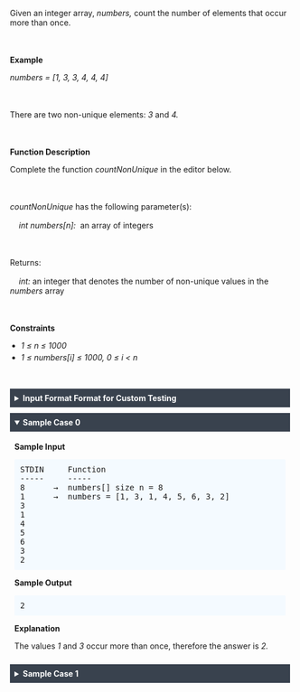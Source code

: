 <div id="2aff8o59-instruction"><style type="text/css">.ps-content-wrapper-v0 div { margin: 0 auto; overflow: auto; } .ps-content-wrapper-v0 div.preheader { display: none; } .ps-content-wrapper-v0 p { white-space: pre-wrap; padding-left: 4px; padding-right: 4px; padding-top: 0px; padding-bottom: 2px; } .ps-content-wrapper-v0 p.section-title { font-weight: bold; padding-bottom: 0px; } .ps-content-wrapper-v0 ol.plain-list, .ps-content-wrapper-v0 ul.plain-list { list-style-type: none; padding: 4px; } .ps-content-wrapper-v0 li { white-space: normal; margin-top: 4px; margin-bottom: 4px; } .ps-content-wrapper-v0 code { color: black; } .ps-content-wrapper-v0 pre { background-color: #f4faff; border: 0; border-radius: 2px; margin: 8px; padding: 10px; } .ps-content-wrapper-v0 figure { background-color: transparent; display: table; margin-top: 8px; margin-bottom: 8px; text-align: center; margin-left: auto; margin-right: auto; } .ps-content-wrapper-v0 figcaption { text-align: center; display: table-caption; caption-side: bottom; margin-top: 4px; margin-bottom: 4px; } .ps-content-wrapper-v0 img { width: auto; max-width: 100%; height: auto; } .ps-content-wrapper-v0 details { background-color: transparent; padding-left: 4px; padding-right: 4px; padding-top: 0px; padding-bottom: 2px; } .ps-content-wrapper-v0 details summary { background-color: #39424e; color: white; font-weight: bold; margin-top: 4px; margin-bottom: 4px; padding: 8px; } .ps-content-wrapper-v0 details div.collapsable-details { margin: 0 auto; padding-left: 4px; padding-right: 4px; padding-top: 0px; padding-bottom: 2px; overflow: auto; } .ps-content-wrapper-v0 details div.collapsable-details pre { margin-left: 4px; margin-right: 4px; margin-top: 4px; margin-bottom: 4px; } .ps-content-wrapper-v0 table { border: 1px solid black; border-collapse: collapse; border-color: darkgray; margin: 0 auto; margin-top: 8px; margin-bottom: 8px; padding: 8px; width: 96%; table-layout: fixed; } .ps-content-wrapper-v0 table tbody tr th, .ps-content-wrapper-v0 table tbody tr td { font-weight: bold; white-space: nowrap; text-align: center; vertical-align: middle; border: 1px solid black; border-color: darkgray; padding: 8px; } .ps-content-wrapper-v0 table tbody tr th.description { width: 60%; } .ps-content-wrapper-v0 table tbody tr td { font-weight: normal; white-space: normal; } .ps-content-wrapper-v0 table.function-params tbody tr:first-child td.headers { border-bottom-width: 2px; } .ps-content-wrapper-v0 table.function-params tbody tr:last-child td { border-top-width: 2px; border-top-color: darkgray; } .ps-content-wrapper-v0 table.function-params tbody tr td.headers { width: 25%; font-weight: bold; text-align: center; border: 1px solid black; border-right-width: 2px; border-color: darkgray; } .ps-content-wrapper-v0 table.function-params tbody tr td.params-table-cell { width: 100%; height: 100%; padding: 0px; } .ps-content-wrapper-v0 table.function-params tbody tr td.params-table-cell table.params-table { width: 100%; height: 100%; padding: 0px; margin: 0px; border: 0; } .ps-content-wrapper-v0 table.function-params tbody tr td.params-table-cell table.params-table tbody tr td.code { white-space: normal; } .ps-content-wrapper-v0 table.function-params tbody tr td.params-table-cell table.params-table tbody tr th { border-top: 0; } .ps-content-wrapper-v0 table.function-params tbody tr td.params-table-cell table.params-table tbody tr th:first-child { border-left: 0; } .ps-content-wrapper-v0 table.function-params tbody tr td.params-table-cell table.params-table tbody tr th:last-child { border-right: 0; } .ps-content-wrapper-v0 table.function-params tbody tr td.params-table-cell table.params-table tbody tr:last-child td { border-bottom: 0; border-top-width: 1px; } .ps-content-wrapper-v0 table.function-params tbody tr td.params-table-cell table.params-table tbody tr td:first-child { border-left: 0; } .ps-content-wrapper-v0 table.function-params tbody tr td.params-table-cell table.params-table tbody tr td:last-child { border-right: 0; } .ps-content-wrapper-v0 .left { text-align: left; } .ps-content-wrapper-v0 .right { text-align: right; } .ps-content-wrapper-v0 .code { font-family: monospace; white-space: nowrap; } .ps-content-wrapper-v0 .json-object-array ol, .ps-content-wrapper-v0 .json-object-array ol ul { margin-top: 0px; padding-left: 14px; } .json-object-array li { float: left; margin-right: 30px; margin-left: 10px; } .json-object-array pre { padding: 4px; margin-left: 0px; }
</style>
<div class="ps-content-wrapper-v0">
<p>Given an integer array, <em>numbers, </em>count the number of elements that occur more than once.</p>
<p>&nbsp;</p>

<p class="section-title">Example</p>
<p><em>numbers = [1, 3, 3, 4, 4, 4]</em></p>
<p>&nbsp;</p>
<p>There are two non-unique elements: <em>3</em>&nbsp;and <em>4.</em></p>
<p>&nbsp;</p>
<p class="section-title">Function Description</p>
<p>Complete the function <em>countNonUnique</em> in the editor below.</p>
<p>&nbsp;</p>
<p><em>countNonUnique</em> has the following parameter(s):</p>
<p>&nbsp;&nbsp;&nbsp; <em>int numbers[n]:</em>&nbsp; an array of integers</p>
<p>&nbsp;</p>
<p>Returns:</p>
<p>&nbsp;&nbsp;&nbsp;&nbsp;<em>int: </em>an integer that denotes the number of non-unique values in the <em>numbers </em>array</p>
<p>&nbsp;</p>
<p class="section-title">Constraints</p>
<ul>
	<li><em>1 ≤ n ≤ 1000</em></li>
	<li><em>1 ≤ numbers[i]&nbsp;≤ 1000,&nbsp;0 ≤ i &lt; n</em></li>
</ul>
<p>&nbsp;</p>
<!--       <StartOfInputFormat> DO NOT REMOVE THIS LINE-->
<details><summary class="section-title">Input Format Format for Custom Testing</summary>
<div class="collapsable-details">
<p>Input from stdin will be processed as follows and passed to the function.</p>
<p>&nbsp;</p>
<p>The first line contains an integer <em>n</em>, the size of the <em>numbers</em> array.</p>
<p>Each of the next <em>n</em> lines contains an integer, <em>numbers[i],</em> where <em>0 ≤ i &lt; n.</em></p>
</div>
</details>
<!--        </StartOfInputFormat> DO NOT REMOVE THIS LINE-->
<details open="open"><summary class="section-title">Sample Case 0</summary>
<div class="collapsable-details">
<p class="section-title">Sample Input</p>
<pre>STDIN     Function
-----     -----
8      →  numbers[] size n = 8 
1      →  numbers = [1, 3, 1, 4, 5, 6, 3, 2]
3
1
4
5
6
3
2 </pre>
<p class="section-title">Sample Output</p>
<pre>2</pre>
<p class="section-title">Explanation</p>
<p>The values <em>1</em> and <em>3</em> occur more than once, therefore the answer is <em>2. </em></p>
</div>
</details>
<details><summary class="section-title">Sample Case 1</summary>
<div class="collapsable-details">
<p class="section-title">Sample Input</p>
<pre>STDIN     Function
-----     -----
6      →  numbers[] size n = 6
1      →  numbers = [1, 1, 2, 2, 2, 3]
1
2
2
2
3
</pre>
<p class="section-title">Sample Output</p>
<pre>2</pre>
<p class="section-title">Explanation</p>
<p>The values <em>1</em> and <em>2</em> occur more than once, therefore the answer is <em>2. </em></p>
</div>
</details>
</div>
</div>